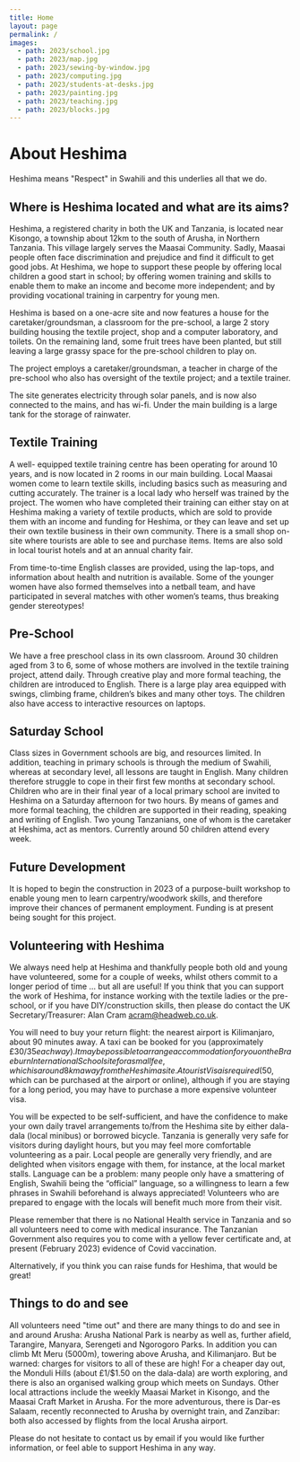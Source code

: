 ```yaml
---
title: Home
layout: page
permalink: /
images:
  - path: 2023/school.jpg
  - path: 2023/map.jpg
  - path: 2023/sewing-by-window.jpg
  - path: 2023/computing.jpg
  - path: 2023/students-at-desks.jpg
  - path: 2023/painting.jpg
  - path: 2023/teaching.jpg
  - path: 2023/blocks.jpg
---
```


# About Heshima

Heshima means "Respect" in Swahili and this underlies all that we do.

## Where is Heshima located and what are its aims?

Heshima, a registered charity in both the UK and Tanzania, is located near
Kisongo, a township about 12km to the south of Arusha, in Northern Tanzania.
This village largely serves the Maasai Community. Sadly, Maasai people often
face discrimination and prejudice and find it difficult to get good jobs. At
Heshima, we hope to support these people by offering local children a good start
in school; by offering women training and skills to enable them to make an
income and become more independent; and by providing vocational training in
carpentry for young men.

Heshima is based on a one-acre site and now features a house for the
caretaker/groundsman, a classroom for the pre-school, a large 2 story building
housing the textile project, shop and a computer laboratory, and toilets. On the
remaining land, some fruit trees have been planted, but still leaving a large
grassy space for the pre-school children to play on.

The project employs a caretaker/groundsman, a teacher in charge of the
pre-school who also has oversight of the textile project; and a textile trainer.

The site generates electricity through solar panels, and is now also connected
to the mains, and has wi-fi. Under the main building is a large tank for the
storage of rainwater.

## Textile Training

A well- equipped textile training centre has been operating for around 10 years,
and is now located in 2 rooms in our main building. Local Maasai women come to
learn textile skills, including basics such as measuring and cutting accurately.
The trainer is a local lady who herself was trained by the project. The women
who have completed their training can either stay on at Heshima making a variety
of textile products, which are sold to provide them with an income and funding
for Heshima, or they can leave and set up their own textile business in their
own community. There is a small shop on-site where tourists are able to see and
purchase items. Items are also sold in local tourist hotels and at an annual
charity fair.

From time-to-time English classes are provided, using the lap-tops, and
information about health and nutrition is available. Some of the younger women
have also formed themselves into a netball team, and have participated in
several matches with other women’s teams, thus breaking gender stereotypes!

## Pre-School

We have a free preschool class in its own classroom. Around 30 children aged
from 3 to 6, some of whose mothers are involved in the textile training project,
attend daily. Through creative play and more formal teaching, the children are
introduced to English. There is a large play area equipped with swings, climbing
frame, children’s bikes and many other toys. The children also have access to
interactive resources on laptops.

## Saturday School

Class sizes in Government schools are big, and resources limited. In addition,
teaching in primary schools is through the medium of Swahili, whereas at
secondary level, all lessons are taught in English. Many children therefore
struggle to cope in their first few months at secondary school. Children who are
in their final year of a local primary school are invited to Heshima on a
Saturday afternoon for two hours. By means of games and more formal teaching,
the children are supported in their reading, speaking and writing of English.
Two young Tanzanians, one of whom is the caretaker at Heshima, act as mentors.
Currently around 50 children attend every week.

## Future Development

It is hoped to begin the construction in 2023 of a purpose-built workshop to
enable young men to learn carpentry/woodwork skills, and therefore improve their
chances of permanent employment. Funding is at present being sought for this
project.

## Volunteering with Heshima

We always need help at Heshima and thankfully people both old and young have
volunteered, some for a couple of weeks, whilst others commit to a longer period
of time … but all are useful! If you think that you can support the work of
Heshima, for instance working with the textile ladies or the pre-school, or if
you have DIY/construction skills, then please do contact the UK
Secretary/Treasurer: Alan Cram <a
href="mailto:acram@headweb.co.uk">acram@headweb.co.uk</a>.

You will need to buy your return flight: the nearest airport is Kilimanjaro,
about 90 minutes away. A taxi can be booked for you (approximately £30/$35 each
way). It may be possible to arrange accommodation for you on the Braeburn
International School site for a small fee, which is around 8km away from the
Heshima site. A tourist Visa is required ($50, which can be purchased at the
airport or online), although if you are staying for a long period, you may have
to purchase a more expensive volunteer visa.

You will be expected to be self-sufficient, and have the confidence to make your
own daily travel arrangements to/from the Heshima site by either dala-dala
(local minibus) or borrowed bicycle. Tanzania is generally very safe for
visitors during daylight hours, but you may feel more comfortable volunteering
as a pair. Local people are generally very friendly, and are delighted when
visitors engage with them, for instance, at the local market stalls. Language
can be a problem: many people only have a smattering of English, Swahili being
the “official” language, so a willingness to learn a few phrases in Swahili
beforehand is always appreciated! Volunteers who are prepared to engage with the
locals will benefit much more from their visit.

Please remember that there is no National Health service in Tanzania and so all
volunteers need to come with medical insurance. The Tanzanian Government also
requires you to come with a yellow fever certificate and, at present (February
2023) evidence of Covid vaccination.

Alternatively, if you think you can raise funds for Heshima, that would be
great!

## Things to do and see

All volunteers need "time out" and there are many things to do and see in and
around Arusha: Arusha National Park is nearby as well as, further afield,
Tarangire, Manyara, Serengeti and Ngorogoro Parks. In addition you can climb Mt
Meru (5000m), towering above Arusha, and Kilimanjaro. But be warned: charges for
visitors to all of these are high! For a cheaper day out, the Monduli Hills
(about £1/$1.50 on the dala-dala) are worth exploring, and there is also an
organised walking group which meets on Sundays. Other local attractions include
the weekly Maasai Market in Kisongo, and the Maasai Craft Market in Arusha. For
the more adventurous, there is Dar-es Salaam, recently reconnected to Arusha by
overnight train, and Zanzibar: both also accessed by flights from the local
Arusha airport.

Please do not hesitate to contact us by email if you would like further
information, or feel able to support Heshima in any way.
